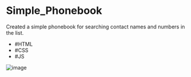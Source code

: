# Simple_Phonebook
Created a simple phonebook for searching contact names and numbers in the list.

- #HTML
- #CSS
- #JS

![image](https://user-images.githubusercontent.com/83343880/132523560-78d7d93a-c85e-4220-8f24-17171cfabf20.png)



